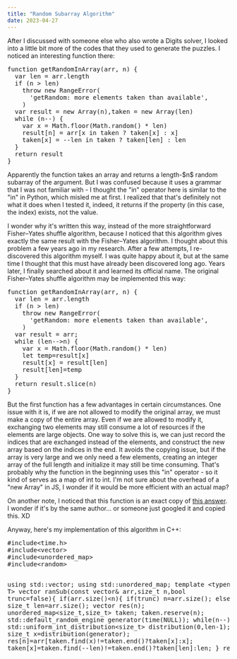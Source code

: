 ```yaml
---
title: "Random Subarray Algorithm"
date: 2023-04-27
---
```

<html>
<title>Random Subarray Algorithm</title>
<script>
MathJax = {
  tex: {
    inlineMath: [ ['$','$'],['\\(','\\)'] ],
    displayMath: [ ['$$','$$'], ['\\[','\\]'] ],
    processEscapes: true,      
    processEnvironments: true, 
    processRefs: true       
  },
  options: {
   ignoreHtmlClass: 'tex2jax_ignore|editor-rich-text'
  }
};
</script>
<script id="MathJax-script" async
  src="https://cdn.jsdelivr.net/npm/mathjax@3/es5/tex-chtml.js">
</script>

<body>
<p>
After I discussed with someone else who also wrote a Digits solver, I looked into a little bit more of the codes that they used to generate the puzzles. I noticed an interesting function there:
</p>
<pre>
function getRandomInArray(arr, n) {
  var len = arr.length
  if (n > len)
    throw new RangeError(
      'getRandom: more elements taken than available',
    )
  var result = new Array(n),taken = new Array(len)
  while (n--) {
    var x = Math.floor(Math.random() * len)
    result[n] = arr[x in taken ? taken[x] : x]
    taken[x] = --len in taken ? taken[len] : len
  }
  return result
}
</pre>
<p>
Apparently the function takes an array and returns a length-$n$ random subarray of the argument. But I was confused because it uses a grammar that I was not familiar with - I thought the "in" operator here is similar to the "in" in Python, which misled me at first. I realized that that's definitely not what it does when I tested it, indeed, it returns if the property (in this case, the index) exists, not the value.</p>
<p>
I wonder why it's written this way, instead of the more straightforward Fisher–Yates shuffle algorithm, because I noticed that this algorithm gives exactly the same result with the Fisher–Yates algorithm. I thought about this problem a few years ago in my research. After a few attempts, I re-discovered this algorithm myself. I was quite happy about it, but at the same time I thought that this must have already been discovered long ago. Years later, I finally searched about it and learned its official name. The original Fisher–Yates shuffle algorithm may be implemented this way:</p>

<pre>
function getRandomInArray(arr, n) {
  var len = arr.length
  if (n > len)
    throw new RangeError(
      'getRandom: more elements taken than available',
    )
  var result = arr;
  while (len-->n) {
    var x = Math.floor(Math.random() * len)
    let temp=result[x]
    result[x] = result[len]
    result[len]=temp
  }
  return result.slice(n)
}
</pre>
<p>
But the first function has a few advantages in certain circumstances. One issue with it is, if we are not allowed to modify the original array, we must make a copy of the entire array. Even if we are allowed to modify it, exchanging two elements may still consume a lot of resources if the elements are large objects. One way to solve this is, we can just record the indices that are exchanged instead of the elements, and construct the new array based on the indices in the end. It avoids the copying issue, but if the array is very large and we only need a few elements, creating an integer array of the full length and initialize it may still be time consuming. That's probably why the function in the beginning uses this "in" operator - so it kind of serves as a map of int to int. I'm not sure about the overhead of a "new Array" in JS, I wonder if it would be more efficient with an actual map?</p>
<p>
On another note, I noticed that this function is an exact copy of <a href="https://stackoverflow.com/a/19270021/2692551">this answer</a>. I wonder if it's by the same author... or someone just googled it and copied this. XD</p>
<p>
Anyway, here's my implementation of this algorithm in C++:</p>
<pre>
#include&lt;time.h>
#include&lt;vector>
#include&lt;unordered_map>
#include&lt;random>

using std::vector;
using std::unordered_map;
template &lt;typename T>
vector<T> ranSub(const vector<T>& arr,size_t n,bool trunc=false){
    if(arr.size()<n){
        if(trunc) n=arr.size();
        else throw;
    }
    size_t len=arr.size();
    vector<T> res(n);
    unordered_map<size_t,size_t> taken;
    taken.reserve(n);
    std::default_random_engine generator(time(NULL));
    while(n--){
        std::uniform_int_distribution<size_t> distribution(0,len-1);
        size_t x=distribution(generator);
        res[n]=arr[taken.find(x)!=taken.end()?taken[x]:x];
        taken[x]=taken.find(--len)!=taken.end()?taken[len]:len;
    }
    return res;
}
</pre>

</body>
</html>